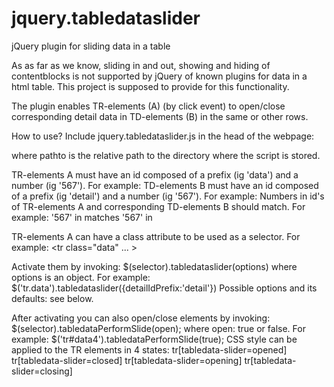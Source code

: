 # jquery.tabledataslider
jQuery plugin for sliding data in a table

As as far as we know, sliding in and out, showing and hiding of contentblocks is not supported by jQuery of known plugins for data in a html table. 
This project is supposed to provide for this functionality.

The plugin enables  TR-elements (A) (by click event) to open/close corresponding detail data in TD-elements (B) in the same or other rows.
	
How to use?
Include jquery.tabledataslider.js in the head of the webpage: 
<script src="pathto/jquery.tabledataslider.js"></script> where pathto is the relative path to the directory where the script is stored.

TR-elements A must have an id composed of a prefix (ig 'data') and a number (ig '567'). 
For example: <tr id="data567">
TD-elements B must have an id composed of a prefix (ig 'detail') and a number (ig '567'). 
For example: <td id="detail567">
Numbers in id's of TR-elements A and corresponding TD-elements B should match.
For example: '567' in <tr id="data567"> matches '567' in <td id="detail567">

TR-elements A can have a class attribute to be used as a selector. For example: <tr class="data" ... >
	
Activate them by invoking: $(selector).tabledataslider(options) where options is an object. For example: $('tr.data').tabledataslider({detailIdPrefix:'detail'})
Possible options and its defaults: see below.

After activating you can also open/close elements by invoking: $(selector).tabledataPerformSlide(open); where open: true or false.
For example: $('tr#data4').tabledataPerformSlide(true);
CSS style can be applied to the TR elements in 4 states:
	tr[tabledata-slider=opened]
	tr[tabledata-slider=closed] 
	tr[tabledata-slider=opening] 
	tr[tabledata-slider=closing] 
